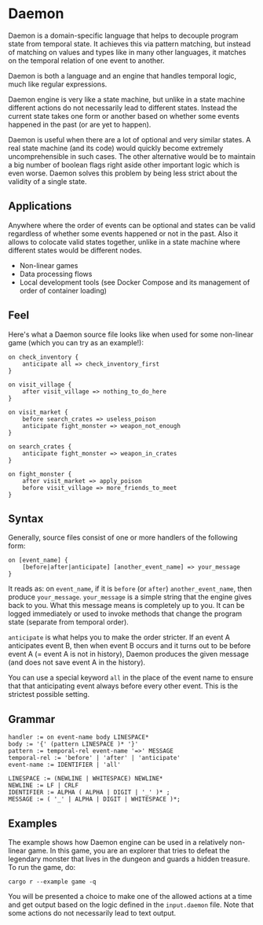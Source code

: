 # Daemon

Daemon is a domain-specific language that helps to decouple program state from temporal state. It achieves this via pattern matching, but instead of matching on values and types like in many other languages, it matches on the temporal relation of one event to another.

Daemon is both a language and an engine that handles temporal logic, much like regular expressions.

Daemon engine is very like a state machine, but unlike in a state machine different actions do not necessarily lead to different states. Instead the current state takes one form or another based on whether some events happened in the past (or are yet to happen).

Daemon is useful when there are a lot of optional and very similar states. A real state machine (and its code) would quickly become extremely uncomprehensible in such cases. The other alternative would be to maintain a big number of boolean flags right aside other important logic which is even worse. Daemon solves this problem by being less strict about the validity of a single state.

## Applications

Anywhere where the order of events can be optional and states can be valid regardless of whether some events happened or not in the past. Also it allows to colocate valid states together, unlike in a state machine where different states would be different nodes.

* Non-linear games
* Data processing flows
* Local development tools (see Docker Compose and its management of order of container loading)

## Feel

Here's what a Daemon source file looks like when used for some non-linear game (which you can try as an example!):

```
on check_inventory {
    anticipate all => check_inventory_first
}

on visit_village {
    after visit_village => nothing_to_do_here
}

on visit_market {
    before search_crates => useless_poison
    anticipate fight_monster => weapon_not_enough
}

on search_crates {
    anticipate fight_monster => weapon_in_crates
}

on fight_monster {
    after visit_market => apply_poison
    before visit_village => more_friends_to_meet
}
```

## Syntax

Generally, source files consist of one or more handlers of the following form:

```
on [event_name] {
    [before|after|anticipate] [another_event_name] => your_message
}
```

It reads as: on `event_name`, if it is `before` (or `after`) `another_event_name`, then produce `your_message`. `your_message` is a simple string that the engine gives back to you. What this message means is completely up to you. It can be logged immediately or used to invoke methods that change the program state (separate from temporal order).

`anticipate` is what helps you to make the order stricter. If an event A anticipates event B, then when event B occurs and it turns out to be before event A (= event A is not in history), Daemon produces the given message (and does not save event A in the history).

You can use a special keyword `all` in the place of the event name to ensure that that anticipating event always before every other event. This is the strictest possible setting. 

## Grammar

```
handler := on event-name body LINESPACE*
body := '{' (pattern LINESPACE )* '}'
pattern := temporal-rel event-name '=>' MESSAGE
temporal-rel := 'before' | 'after' | 'anticipate'
event-name := IDENTIFIER | 'all'

LINESPACE := (NEWLINE | WHITESPACE) NEWLINE*
NEWLINE := LF | CRLF
IDENTIFIER := ALPHA ( ALPHA | DIGIT | '_' )* ;
MESSAGE := ( '_' | ALPHA | DIGIT | WHITESPACE )*;
```

## Examples

The example shows how Daemon engine can be used in a relatively non-linear game. In this game, you are an explorer that tries to defeat the legendary monster that lives in the dungeon and guards a hidden treasure.
To run the game, do:

```
cargo r --example game -q
```

You will be presented a choice to make one of the allowed actions at a time and get output based on the logic defined in the `input.daemon` file. Note that some actions do not necessarily lead to text output.
